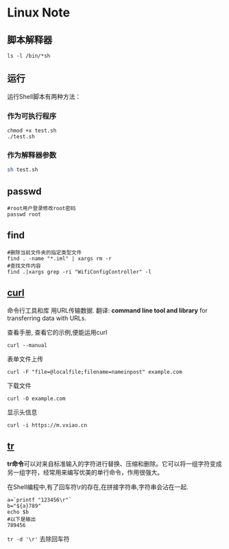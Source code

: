 # Linux Note



## 脚本解释器

```shell
ls -l /bin/*sh
```



## 运行

运行Shell脚本有两种方法：

### 作为可执行程序

```shell
chmod +x test.sh
./test.sh
```



### 作为解释器参数

```sh
sh test.sh
```



## passwd

```shell
#root用户登录修改root密码
passwd root
```



## find

```shell
#删除当前文件夹的指定类型文件
find . -name "*.iml" | xargs rm -r    
#查找文件内容
find .|xargs grep -ri "WifiConfigController" -l
```



## [curl](https://curl.haxx.se/)

命令行工具和库 用URL传输数据. 翻译: **command line tool and library** for transferring data with URLs.



查看手册, 查看它的示例,便能运用curl

```shell
curl --manual
```

表单文件上传

```shell
curl -F "file=@localfile;filename=nameinpost" example.com
```

下载文件

```shell
curl -O example.com
```

显示头信息

```shell
curl -i https://m.vxiao.cn
```



## [tr]([http://man.linuxde.net/tr](http://man.linuxde.net/tr))

**tr命令**可以对来自标准输入的字符进行替换、压缩和删除。它可以将一组字符变成另一组字符，经常用来编写优美的单行命令，作用很强大。

在Shell编程中,有了回车符\r的存在,在拼接字符串,字符串会沾在一起.

```shell
a=`printf "123456\r"`
b="${a}789"  
echo $b
#以下是输出
789456
```

`tr -d '\r'` 去除回车符

